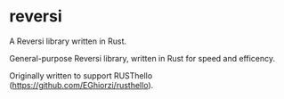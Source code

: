 # reversi
A Reversi library written in Rust.

General-purpose Reversi library, written in Rust for speed and efficency.

Originally written to support RUSThello (https://github.com/EGhiorzi/rusthello).
